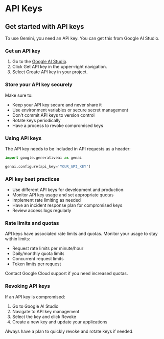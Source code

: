 # API Keys

## Get started with API keys

To use Gemini, you need an API key. You can get this from Google AI Studio.

### Get an API key

1. Go to the [Google AI Studio](https://makersuite.google.com/app/home).
2. Click Get API key in the upper-right navigation.
3. Select Create API key in your project.

### Store your API key securely

Make sure to:
- Keep your API key secure and never share it
- Use environment variables or secure secret management
- Don't commit API keys to version control
- Rotate keys periodically
- Have a process to revoke compromised keys

### Using API keys

The API key needs to be included in API requests as a header:

```python
import google.generativeai as genai

genai.configure(api_key='YOUR_API_KEY')
```

### API key best practices

- Use different API keys for development and production
- Monitor API key usage and set appropriate quotas
- Implement rate limiting as needed
- Have an incident response plan for compromised keys
- Review access logs regularly

### Rate limits and quotas

API keys have associated rate limits and quotas. Monitor your usage to stay within limits:

- Request rate limits per minute/hour
- Daily/monthly quota limits
- Concurrent request limits
- Token limits per request

Contact Google Cloud support if you need increased quotas.

### Revoking API keys

If an API key is compromised:
1. Go to Google AI Studio
2. Navigate to API key management
3. Select the key and click Revoke
4. Create a new key and update your applications

Always have a plan to quickly revoke and rotate keys if needed.
